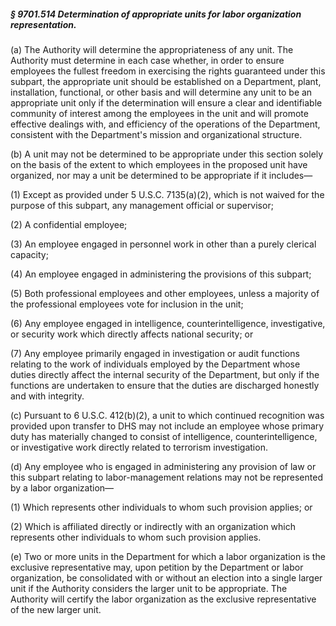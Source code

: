 ##### § 9701.514 Determination of appropriate units for labor organization representation. #####

(a) The Authority will determine the appropriateness of any unit. The Authority must determine in each case whether, in order to ensure employees the fullest freedom in exercising the rights guaranteed under this subpart, the appropriate unit should be established on a Department, plant, installation, functional, or other basis and will determine any unit to be an appropriate unit only if the determination will ensure a clear and identifiable community of interest among the employees in the unit and will promote effective dealings with, and efficiency of the operations of the Department, consistent with the Department's mission and organizational structure.

(b) A unit may not be determined to be appropriate under this section solely on the basis of the extent to which employees in the proposed unit have organized, nor may a unit be determined to be appropriate if it includes—

(1) Except as provided under 5 U.S.C. 7135(a)(2), which is not waived for the purpose of this subpart, any management official or supervisor;

(2) A confidential employee;

(3) An employee engaged in personnel work in other than a purely clerical capacity;

(4) An employee engaged in administering the provisions of this subpart;

(5) Both professional employees and other employees, unless a majority of the professional employees vote for inclusion in the unit;

(6) Any employee engaged in intelligence, counterintelligence, investigative, or security work which directly affects national security; or

(7) Any employee primarily engaged in investigation or audit functions relating to the work of individuals employed by the Department whose duties directly affect the internal security of the Department, but only if the functions are undertaken to ensure that the duties are discharged honestly and with integrity.

(c) Pursuant to 6 U.S.C. 412(b)(2), a unit to which continued recognition was provided upon transfer to DHS may not include an employee whose primary duty has materially changed to consist of intelligence, counterintelligence, or investigative work directly related to terrorism investigation.

(d) Any employee who is engaged in administering any provision of law or this subpart relating to labor-management relations may not be represented by a labor organization—

(1) Which represents other individuals to whom such provision applies; or

(2) Which is affiliated directly or indirectly with an organization which represents other individuals to whom such provision applies.

(e) Two or more units in the Department for which a labor organization is the exclusive representative may, upon petition by the Department or labor organization, be consolidated with or without an election into a single larger unit if the Authority considers the larger unit to be appropriate. The Authority will certify the labor organization as the exclusive representative of the new larger unit.
